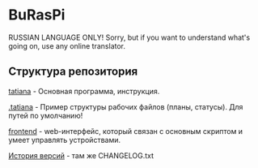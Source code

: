 # BuRasPi
RUSSIAN LANGUAGE ONLY! Sorry, but if you want to understand what's going on, use any online translator.

Структура репозитория
----
[tatiana](https://github.com/Butylkus/BuRasPi/tree/master/tatiana) - Основная программа, инструкция.

[.tatiana](https://github.com/Butylkus/BuRasPi/tree/master/.tatiana) - Пример структуры рабочих файлов (планы, статусы). Для путей по умолчанию!

[frontend](https://github.com/Butylkus/BuRasPi/tree/master/frontend) - web-интерфейс, который связан с основным скриптом и умеет управлять устройствами.

[История версий](https://github.com/Butylkus/BuRasPi/blob/master/tatiana/CHANGELOG.txt) - там же CHANGELOG.txt